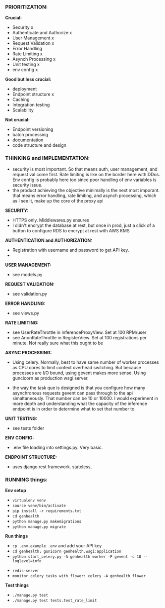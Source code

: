 ### PRIORITIZATION:

**Crucial:**
- Security x
- Authenticate and Authorize x 
- User Management x 
- Request Validation x
- Error Handling
- Rate Limiting x
- Asynch Processing x 
- Unit testing x
- env config x 

**Good but less crucial:**
- deployment
- Endpoint structure x 
- Caching
- Integration testing
- Scalability

**Not crucial:**
- Endpoint versioning
- batch processing
- documentation
- code structure and design

### THINKING and IMPLEMENTATION:
- security is most important. So that means auth, user management, and request val come first. Rate limiting is like on the border here with DDos. Env config is probably here too since poor handling of env variables is security issue.
- the product achieving the objective minimally is the next most imporant. that means error handling, rate limiting, and asynch processing, which as I see it, make up the core of the proxy api


**SECURITY:**
- HTTPS only. Middlewares.py ensures
- I didn't encrypt the database at rest, but once in prod, just a click of a button to configure RDS to encrypt at rest with AWS KMS

**AUTHENTICATION and AUTHORIZATION:**
- Registration with username and password to get API key. 
- 

**USER MANAGEMENT:**
- see models.py

**REQUEST VALIDATION:**
- see validation.py

**ERROR HANDLING:**
- see views.py

**RATE LIMITING:**
- see UserRateThrottle in InferenceProxyView. Set at 100 RPM/user
- see AnonRateThrottle in RegisterView. Set at 100 registrations per minute. Not really sure what this ought to be

**ASYNC PROCESSING:**
- Using celery. Normally, best to have same number of worker processes as CPU cores to limit context overhead switching. But because processes are I/O bound, using gevent makes more sense. Using guncicorn as production wsgi server. 

- the way the task que is designed is that you configure how many asynchronous requests gevent can pass through to the api simaltaneously. That number can be 10 or 10000. I would experiment in more depth and understanding what the capacity of the inference endpoint is in order to determine what to set that number to. 


**UNIT TESTING:**
- see tests folder

**ENV CONFIG:**
- .env file loading into settings.py. Very basic. 


**ENDPOINT STRUCTURE:**
- uses django rest framework. stateless, 

### RUNNING things:

**Env setup**
* `virtualenv venv`
* `source venv/bin/activate`
* `pip install -r requirements.txt`
* `cd genhealth`
* `python manage.py makemigrations`
* `python manage.py migrate`

**Run things**

* `cp .env.example .env` and add your API key
* `cd genhealth; gunicorn genhealth.wsgi:application`
* `python start_celery.py -A genhealth worker -P gevent -c 10 --loglevel=info`
<!-- --pool=solo -->
* `redis-server`
* `monitor celery tasks with flower: celery -A genhealth flower`

**Test things**
* `./manage.py test`
* `./manage.py test tests.test_rate_limit`

